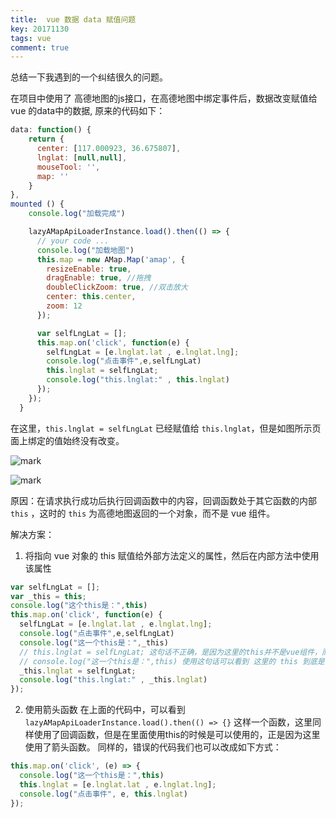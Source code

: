 ```yaml
---
title:  vue 数据 data 赋值问题
key: 20171130
tags: vue
comment: true
---
```


总结一下我遇到的一个纠结很久的问题。

在项目中使用了 高德地图的js接口，在高德地图中绑定事件后，数据改变赋值给 vue 的data中的数据, 原来的代码如下：

```js
data: function() {
    return {
      center: [117.000923, 36.675807],
      lnglat: [null,null],
      mouseTool: '',
      map: ''
    }
},
mounted () {
    console.log("加载完成")

    lazyAMapApiLoaderInstance.load().then(() => {
      // your code ...
      console.log("加载地图")
      this.map = new AMap.Map('amap', {
        resizeEnable: true,
        dragEnable: true, //拖拽
        doubleClickZoom: true, //双击放大
        center: this.center,
        zoom: 12
      });

      var selfLngLat = [];
      this.map.on('click', function(e) {
        selfLngLat = [e.lnglat.lat , e.lnglat.lng];
        console.log("点击事件",e,selfLngLat)
        this.lnglat = selfLngLat;
        console.log("this.lnglat:" , this.lnglat)
      });
    });
  }
  ```

  在这里，`this.lnglat = selfLngLat` 已经赋值给 `this.lnglat`，但是如图所示页面上绑定的值始终没有改变。

  ![mark](http://images.fuyix.cn/blog/180829/JfbLeCg5LG.png?imageslim)

  ![mark](http://images.fuyix.cn/blog/180829/GJi8Dial59.png?imageslim)

  原因：在请求执行成功后执行回调函数中的内容，回调函数处于其它函数的内部 `this` ，这时的 `this` 为高德地图返回的一个对象，而不是 vue 组件。

  解决方案：

1. 将指向 vue 对象的 this 赋值给外部方法定义的属性，然后在内部方法中使用该属性
```js
var selfLngLat = [];
var _this = this;
console.log("这个this是：",this)
this.map.on('click', function(e) {
  selfLngLat = [e.lnglat.lat , e.lnglat.lng];
  console.log("点击事件",e,selfLngLat)
  console.log("这一个this是：",_this)
  // this.lnglat = selfLngLat; 这句话不正确，是因为这里的this并不是vue组件，而是高德地图返回的一个对象
  // console.log("这一个this是：",this) 使用这句话可以看到 这里的 this 到底是什么
  _this.lnglat = selfLngLat;
  console.log("this.lnglat:" , _this.lnglat)
});  
```

2. 使用箭头函数
在上面的代码中，可以看到 `lazyAMapApiLoaderInstance.load().then(() => {}` 这样一个函数，这里同样使用了回调函数，但是在里面使用this的时候是可以使用的，正是因为这里使用了箭头函数。
同样的，错误的代码我们也可以改成如下方式：
```js
this.map.on('click', (e) => {
  console.log("这一个this是：",this)
  this.lnglat = [e.lnglat.lat , e.lnglat.lng];
  console.log("点击事件", e, this.lnglat)
});
```

